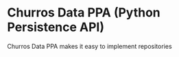 # Churros Data PPA (Python Persistence API)

Churros Data PPA makes it easy to implement repositories
